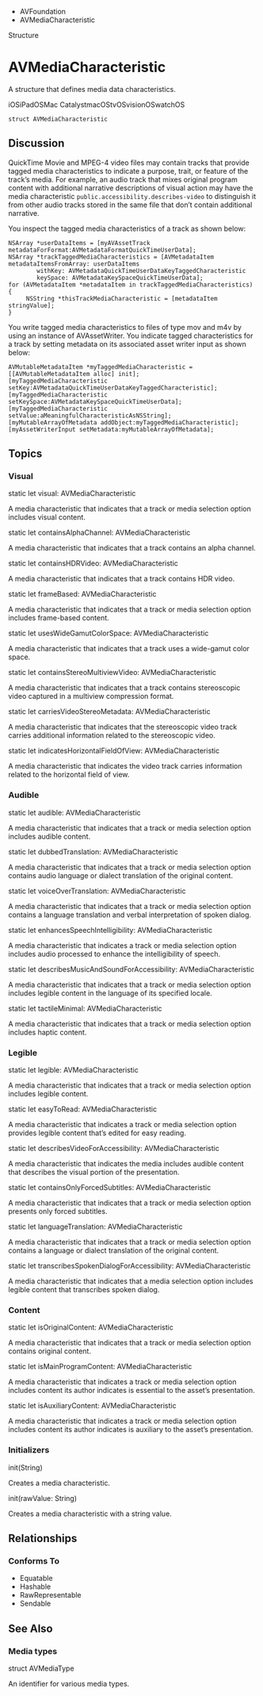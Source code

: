 

- AVFoundation
-  AVMediaCharacteristic 

Structure

# AVMediaCharacteristic

A structure that defines media data characteristics.

iOSiPadOSMac CatalystmacOStvOSvisionOSwatchOS

``` source
struct AVMediaCharacteristic
```

## Discussion

QuickTime Movie and MPEG-4 video files may contain tracks that provide tagged media characteristics to indicate a purpose, trait, or feature of the track’s media. For example, an audio track that mixes original program content with additional narrative descriptions of visual action may have the media characteristic `public.accessibility.describes-video` to distinguish it from other audio tracks stored in the same file that don’t contain additional narrative.

You inspect the tagged media characteristics of a track as shown below:

```
NSArray *userDataItems = [myAVAssetTrack metadataForFormat:AVMetadataFormatQuickTimeUserData];
NSArray *trackTaggedMediaCharacteristics = [AVMetadataItem metadataItemsFromArray: userDataItems
        withKey: AVMetadataQuickTimeUserDataKeyTaggedCharacteristic
        keySpace: AVMetadataKeySpaceQuickTimeUserData];
for (AVMetadataItem *metadataItem in trackTaggedMediaCharacteristics) {
     NSString *thisTrackMediaCharacteristic = [metadataItem stringValue];
}
```

You write tagged media characteristics to files of type mov and m4v by using an instance of AVAssetWriter. You indicate tagged characteristics for a track by setting metadata on its associated asset writer input as shown below:

```
AVMutableMetadataItem *myTaggedMediaCharacteristic = [[AVMutableMetadataItem alloc] init];
[myTaggedMediaCharacteristic setKey:AVMetadataQuickTimeUserDataKeyTaggedCharacteristic];
[myTaggedMediaCharacteristic setKeySpace:AVMetadataKeySpaceQuickTimeUserData];
[myTaggedMediaCharacteristic setValue:aMeaningfulCharacteristicAsNSString];
[myMutableArrayOfMetadata addObject:myTaggedMediaCharacteristic];
[myAssetWriterInput setMetadata:myMutableArrayOfMetadata];
```

## Topics

### Visual

static let visual: AVMediaCharacteristic

A media characteristic that indicates that a track or media selection option includes visual content.

static let containsAlphaChannel: AVMediaCharacteristic

A media characteristic that indicates that a track contains an alpha channel.

static let containsHDRVideo: AVMediaCharacteristic

A media characteristic that indicates that a track contains HDR video.

static let frameBased: AVMediaCharacteristic

A media characteristic that indicates that a track or media selection option includes frame-based content.

static let usesWideGamutColorSpace: AVMediaCharacteristic

A media characteristic that indicates that a track uses a wide-gamut color space.

static let containsStereoMultiviewVideo: AVMediaCharacteristic

A media characteristic that indicates that a track contains stereoscopic video captured in a multiview compression format.

static let carriesVideoStereoMetadata: AVMediaCharacteristic

A media characteristic that indicates that the stereoscopic video track carries additional information related to the stereoscopic video.

static let indicatesHorizontalFieldOfView: AVMediaCharacteristic

A media characteristic that indicates the video track carries information related to the horizontal field of view.

### Audible

static let audible: AVMediaCharacteristic

A media characteristic that indicates that a track or media selection option includes audible content.

static let dubbedTranslation: AVMediaCharacteristic

A media characteristic that indicates that a track or media selection option contains audio language or dialect translation of the original content.

static let voiceOverTranslation: AVMediaCharacteristic

A media characteristic that indicates that a track or media selection option contains a language translation and verbal interpretation of spoken dialog.

static let enhancesSpeechIntelligibility: AVMediaCharacteristic

A media characteristic that indicates a track or media selection option includes audio processed to enhance the intelligibility of speech.

static let describesMusicAndSoundForAccessibility: AVMediaCharacteristic

A media characteristic that indicates that a track or media selection option includes legible content in the language of its specified locale.

static let tactileMinimal: AVMediaCharacteristic

A media characteristic that indicates that a track or media selection option includes haptic content.

### Legible

static let legible: AVMediaCharacteristic

A media characteristic that indicates that a track or media selection option includes legible content.

static let easyToRead: AVMediaCharacteristic

A media characteristic that indicates a track or media selection option provides legible content that’s edited for easy reading.

static let describesVideoForAccessibility: AVMediaCharacteristic

A media characteristic that indicates the media includes audible content that describes the visual portion of the presentation.

static let containsOnlyForcedSubtitles: AVMediaCharacteristic

A media characteristic that indicates that a track or media selection option presents only forced subtitles.

static let languageTranslation: AVMediaCharacteristic

A media characteristic that indicates that a track or media selection option contains a language or dialect translation of the original content.

static let transcribesSpokenDialogForAccessibility: AVMediaCharacteristic

A media characteristic that indicates that a media selection option includes legible content that transcribes spoken dialog.

### Content

static let isOriginalContent: AVMediaCharacteristic

A media characteristic that indicates that a track or media selection option contains original content.

static let isMainProgramContent: AVMediaCharacteristic

A media characteristic that indicates a track or media selection option includes content its author indicates is essential to the asset’s presentation.

static let isAuxiliaryContent: AVMediaCharacteristic

A media characteristic that indicates a track or media selection option includes content its author indicates is auxiliary to the asset’s presentation.

### Initializers

init(String)

Creates a media characteristic.

init(rawValue: String)

Creates a media characteristic with a string value.

## Relationships

### Conforms To

- Equatable
- Hashable
- RawRepresentable
- Sendable

## See Also

### Media types

struct AVMediaType

An identifier for various media types.

